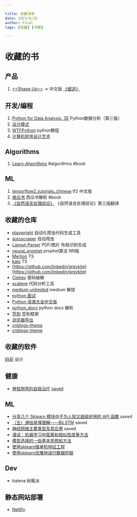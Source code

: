 ```yaml
---

title: 收藏清单
date: 2023/9/26
author: Final
tags: [收藏] [书籍]

---
```


# 收藏的书

## 产品

1. [\<\<Shape Up\>\>](https://basecamp.com/shapeup/webbook) -> 中文版 [《塑造》](https://p-c8wi.tower.im/p/54rp)


## 开发/编程

1. [Python for Data Analysis, 3E](https://wesmckinney.com/book/)   Python数据分析（第三版）
2. [设计模式](https://refactoringguru.cn/design-patterns/catalog) 
3. [WTFPython](https://github.com/leisurelicht/wtfpython-cn) python教程
4. [计算机程序设计艺术](https://zh.wikipedia.org/wiki/计算机程序设计艺术)


## Algorithms

1. [Learn-Algorithms](https://github.com/nonstriater/Learn-Algorithms) #algorithms #book

## ML

1. [tensorflow2_tutorials_chinese](https://github.com/czy36mengfei/tensorflow2_tutorials_chinese) tf2 中文版
2. [南瓜书](https://github.com/datawhalechina/pumpkin-book) 西瓜书解析 #book
3. [《自然语言处理综论》](https://github.com/secsilm/slp3-zh) 《自然语言处理综论》第三版翻译

## 收藏的仓库

* [playwright](https://github.com/microsoft/playwright-python) 自动化爬虫代码生成工具
* [autoscraper](https://github.com/alirezamika/autoscraper) 自动爬虫
* [Layout-Parser](https://github.com/Layout-Parser/layout-parser) PDF/图片 布局识别生成
* [neural_prophet](https://github.com/ourownstory/neural_prophet) prophet算法 NN版
* [Merlion](https://github.com/salesforce/Merlion) TS
* [kats](https://github.com/facebookresearch/Kats) TS
* [https://github.com/linkedin/greykite](https://github.com/linkedin/greykite)
* [Ciphey](https://github.com/Ciphey/Ciphey) 密码破解
* [scalene](https://github.com/plasma-umass/scalene) 代码分析工具
* [medium-unlimited](https://github.com/manojVivek/medium-unlimited) medium 解锁
* [python 面试](https://github.com/kenwoodjw/python_interview_question)
* [Python 资源大全中文版](https://github.com/jobbole/awesome-python-cn)
* [python_docx](https://github.com/kmrambo/Python-docx-Reading-paragraphs-tables-and-images-in-document-order-) python docx 解析
* [签到](https://github.com/qiandao-today/qiandao) 签到框架
* [浏览器导出](https://github.com/moonD4rk/HackBrowserDat)
* [cnblogs-theme](https://github.com/Zou-Wang/CNblogs-Theme-Sakura)
* [cnblogs-theme](https://bndong.github.io/Cnblogs-Theme-SimpleMemory/v2/#/)


## 收藏的软件

[码前](https://www.devbefore.com/product) 设计


## 健康

* [脊柱侧弯的自我治疗](https://sspai.com/post/72898) [saved](https://web.archive.org/web/20220912102355/https://sspai.com/post/72898)

## ML
* [分享几个 Sklearn 模块中不为人知又超级好用的 API 函数](https://mp.weixin.qq.com/s?__biz=Mzg4NDQwNTI0OQ==&mid=2247559171&idx=2&sn=246063f391f077da93819c513e142786&chksm=cfbb0d6df8cc847beaf4b1eaf2c1bd48f62a20ec22274db0b2fbe78b81757166375933b6e77f#rd) saved
* [（五）通俗易懂理解——BiLSTM](https://zhuanlan.zhihu.com/p/40119926) saved
* [神经网络主要类型及其应用](https://zhuanlan.zhihu.com/p/159305118) saved
* [漫谈：机器学习中距离和相似性度量方法](https://www.cnblogs.com/daniel-D/p/3244718.html)
* [模型选择的一些基本思想和方法](https://cosx.org/2015/08/some-basic-ideas-and-methods-of-model-selection/)
* [使用sklearn做单机特征工程](https://www.cnblogs.com/jasonfreak/p/5448385.html)
* [使用sklearn优雅地进行数据挖掘](https://www.cnblogs.com/jasonfreak/p/5448462.html)

## Dev
* balena 树莓派

## 静态网站部署

* [Netlify](https://app.netlify.com/)

